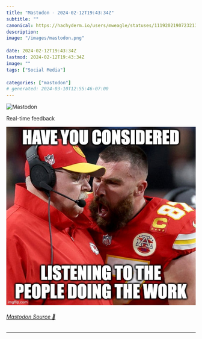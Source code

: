 ```yaml
---
title: "Mastodon - 2024-02-12T19:43:34Z"
subtitle: ""
canonical: https://hachyderm.io/users/mweagle/statuses/111920219072321323
description:
image: "/images/mastodon.png"

date: 2024-02-12T19:43:34Z
lastmod: 2024-02-12T19:43:34Z
image: ""
tags: ["Social Media"]

categories: ["mastodon"]
# generated: 2024-03-10T12:55:46-07:00
---
```

![Mastodon](/images/mastodon.png)

<p>Real-time feedback</p>

![A photo of Travis Kelce shouting at his coach Andy Reid with a caption that says “Have you considered listening to the people doing the work”](4ea3d2f750633c73.png)

###### [Mastodon Source 🐘](https://hachyderm.io/@mweagle/111920219072321323)

___

